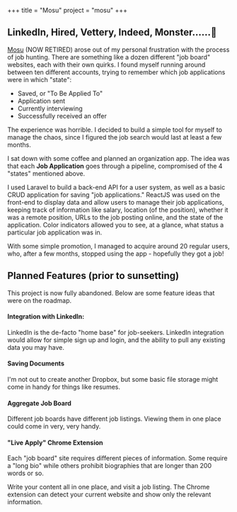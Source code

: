 +++
title = "Mosu"
project = "mosu"
+++

## LinkedIn, Hired, Vettery, Indeed, Monster......:no_good:

[Mosu](https://mosu.io) (NOW RETIRED) arose out of my personal frustration with the process of job hunting. There are something like a dozen different "job board" websites, each with their own quirks. I found myself running around between ten different accounts, trying to remember which job applications were in which "state":

- Saved, or "To Be Applied To"
- Application sent
- Currently interviewing
- Successfully received an offer

The experience was horrible. I decided to build a simple tool for myself to manage the chaos, since I figured the job search would last at least a few months.

I sat down with some coffee and planned an organization app. The idea was that each **Job Application** goes through a pipeline, compromised of the 4 "states" mentioned above.

I used Laravel to build a back-end API for a user system, as well as a basic CRUD application for saving "job applications." ReactJS was used on the front-end to display data and allow users to manage their job applications, keeping track of information like salary, location (of the position), whether it was a remote position, URLs to the job posting online, and the state of the application. Color indicators allowed you to see, at a glance, what status a particular job application was in.

With some simple promotion, I managed to acquire around 20 regular users, who, after a few months, stopped using the app - hopefully they got a job!

## Planned Features (prior to sunsetting)

This project is now fully abandoned. Below are some feature ideas that were on the roadmap.

#### Integration with LinkedIn:

LinkedIn is the de-facto "home base" for job-seekers. LinkedIn integration would allow for simple sign up and login, and the ability to pull any existing data you may have.

#### Saving Documents

I'm not out to create another Dropbox, but some basic file storage might come in handy for things like resumes.

#### Aggregate Job Board

Different job boards have different job listings. Viewing them in one place could come in very, very handy.

#### "Live Apply" Chrome Extension

Each "job board" site requires different pieces of information. Some require a "long bio" while others prohibit biographies that are longer than 200 words or so.

Write your content all in one place, and visit a job listing. The Chrome extension can detect your current website and show only the relevant information.
